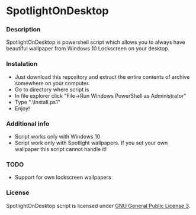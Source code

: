 # SpotlightOnDesktop

### Description

SpotlightOnDesktop is powershell script which allows you to always have beautiful wallpaper from Windows 10 Lockscreen on your desktop.

### Instalation
  - Just download this repository and extract the entire contents of archive somewhere on your computer.
  - Go to directory where script is
  - In file explorer click "File->Run Windows PowerShell as Administrator"
  - Type ".\Install.ps1"
  - Enjoy!

### Additional info
  - Script works only with Windows 10
  - Script work only with Spotlight wallpapers. If you set your own wallpaper this script cannot handle it!

### TODO
 - Support for own lockscreen wallpapers

### License

SpotlightOnDesktop script is licensed under [GNU General Public License 3](http://www.gnu.org/copyleft/gpl.html).